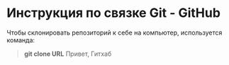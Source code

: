 # Инструкция по связке Git - GitHub

Чтобы склонировать репозиторий к себе на компьютер, используется команда:
> **git clone URL**
Привет, Гитхаб